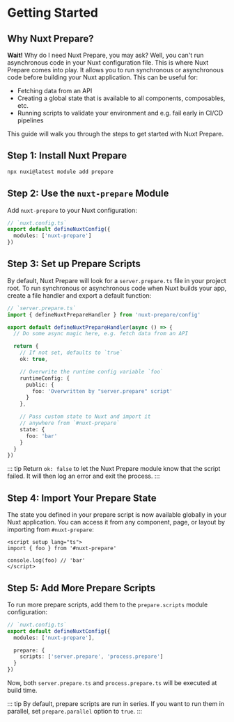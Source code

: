 # Getting Started

## Why Nuxt Prepare?

**Wait!** Why do I need Nuxt Prepare, you may ask? Well, you can't run asynchronous code in your Nuxt configuration file. This is where Nuxt Prepare comes into play. It allows you to run synchronous or asynchronous code before building your Nuxt application. This can be useful for:

- Fetching data from an API
- Creating a global state that is available to all components, composables, etc.
- Running scripts to validate your environment and e.g. fail early in CI/CD pipelines

This guide will walk you through the steps to get started with Nuxt Prepare.

## Step 1: Install Nuxt Prepare

```bash
npx nuxi@latest module add prepare
```

## Step 2: Use the `nuxt-prepare` Module

Add `nuxt-prepare` to your Nuxt configuration:

```ts
// `nuxt.config.ts`
export default defineNuxtConfig({
  modules: ['nuxt-prepare']
})
```

## Step 3: Set up Prepare Scripts

By default, Nuxt Prepare will look for a `server.prepare.ts` file in your project root. To run synchronous or asynchronous code when Nuxt builds your app, create a file handler and export a default function:

```ts
// `server.prepare.ts`
import { defineNuxtPrepareHandler } from 'nuxt-prepare/config'

export default defineNuxtPrepareHandler(async () => {
  // Do some async magic here, e.g. fetch data from an API

  return {
    // If not set, defaults to `true`
    ok: true,

    // Overwrite the runtime config variable `foo`
    runtimeConfig: {
      public: {
        foo: 'Overwritten by "server.prepare" script'
      }
    },

    // Pass custom state to Nuxt and import it
    // anywhere from `#nuxt-prepare`
    state: {
      foo: 'bar'
    }
  }
})
```

::: tip
Return `ok: false` to let the Nuxt Prepare module know that the script failed. It will then log an error and exit the process.
:::

## Step 4: Import Your Prepare State

The state you defined in your prepare script is now available globally in your Nuxt application. You can access it from any component, page, or layout by importing from `#nuxt-prepare`:

```vue
<script setup lang="ts">
import { foo } from '#nuxt-prepare'

console.log(foo) // 'bar'
</script>
```

## Step 5: Add More Prepare Scripts

To run more prepare scripts, add them to the `prepare.scripts` module configuration:

```ts
// `nuxt.config.ts`
export default defineNuxtConfig({
  modules: ['nuxt-prepare'],

  prepare: {
    scripts: ['server.prepare', 'process.prepare']
  }
})
```

Now, both `server.prepare.ts` and `process.prepare.ts` will be executed at build time.

::: tip
By default, prepare scripts are run in series. If you want to run them in parallel, set `prepare.parallel` option to `true`.
:::
